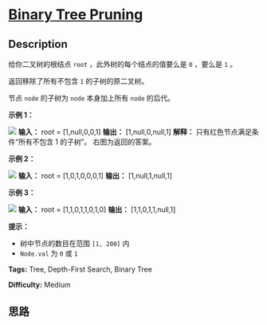 # [Binary Tree Pruning][title]

## Description

给你二叉树的根结点 `root` ，此外树的每个结点的值要么是 `0` ，要么是 `1` 。

返回移除了所有不包含 `1` 的子树的原二叉树。

节点 `node` 的子树为 `node` 本身加上所有 `node` 的后代。



**示例 1：**

![](https://s3-lc-upload.s3.amazonaws.com/uploads/2018/04/06/1028_2.png)
            **输入：** root = [1,null,0,0,1]    **输出：** [1,null,0,null,1]    **解释：**    只有红色节点满足条件“所有不包含 1 的子树”。 右图为返回的答案。    

**示例 2：**

![](https://s3-lc-upload.s3.amazonaws.com/uploads/2018/04/06/1028_1.png)
            **输入：** root = [1,0,1,0,0,0,1]    **输出：** [1,null,1,null,1]    

**示例 3：**

![](https://s3-lc-upload.s3.amazonaws.com/uploads/2018/04/05/1028.png)
            **输入：** root = [1,1,0,1,1,0,1,0]    **输出：** [1,1,0,1,1,null,1]    



**提示：**

  * 树中节点的数目在范围 `[1, 200]` 内
  * `Node.val` 为 `0` 或 `1`


**Tags:** Tree, Depth-First Search, Binary Tree

**Difficulty:** Medium

## 思路

[title]: https://leetcode-cn.com/problems/binary-tree-pruning
